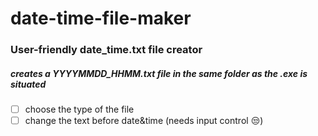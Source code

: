 # date-time-file-maker
### User-friendly date_time.txt file creator
##### _creates a YYYYMMDD_HHMM.txt file in the same folder as the .exe is situated_
- [ ] choose the type of the file
- [ ] change the text before date&time (needs input control :unamused:)
